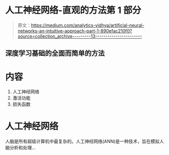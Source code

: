 # 人工神经网络-直观的方法第 1 部分

> 原文：<https://medium.com/analytics-vidhya/artificial-neural-networks-an-intuitive-approach-part-1-890efac210f0?source=collection_archive---------13----------------------->

## 深度学习基础的全面而简单的方法

# **内容**

1.  人工神经网络
2.  激活功能
3.  损失函数

# **人工神经网络**

人脑是所有超级计算机中最复杂的。人工神经网络(ANN)是一种技术，旨在模拟人脑分析和处理…